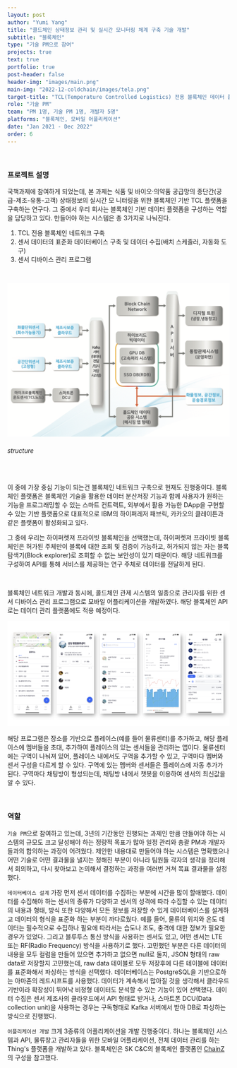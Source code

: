 ```yaml
---
layout: post
author: "Yumi Yang"
title: "콜드체인 상태정보 관리 및 실시간 모니터링 체계 구축 기술 개발"
subtitle: "블록체인"
type: "기술 PM으로 참여"
projects: true
text: true
portfolio: true
post-header: false
header-img: "images/main.png"
main-img: "2022-12-coldchain/images/tela.png"
target-title: "TCL(Temperature Controlled Logistics) 전용 블록체인 데이터 플랫폼 기반 기술 개발"
role: "기술 PM"
team: "PM 1명, 기술 PM 1명, 개발자 5명"
platforms: "블록체인, 모바일 어플리케이션"
date: "Jan 2021 - Dec 2022"
order: 6
---
```


<br/>

### 프로젝트 설명

국책과제에 참여하게 되었는데, 본 과제는 식품 및 바이오·의약품 공급망의 종단간(공급-제조-유통-고객) 상태정보의 실시간 모 니터링을 위한 블록체인 기반 TCL 플랫폼을 구축하는 연구다. 그 중에서 우리 회사는 블록체인 기반 데이터 플랫폼을 구성하는 역할을 담당하고 있다.
만들어야 하는 시스템은 총 3가지로 나눠진다.

1. TCL 전용 블록체인 네트워크 구축
2. 센서 데이터의 표준화 데이터베이스 구축 및 데이터 수집(배치 스케줄러, 자동화 도구)
3. 센서 디바이스 관리 프로그램

<br/>

![struct](images/struct.png)

###### structure

<br/>

이 중에 가장 중심 기능이 되는건 블록체인 네트워크 구축으로 현재도 진행중이다.
블록체인 플랫폼은 블록체인 기술을 활용한 데이터 분산저장 기능과 함께 사용자가 원하는 기능을 프로그래밍할 수 있는 스마트 컨트랙트, 외부에서 활용 가능한 DApp을 구현할 수 있는 기반 플랫폼으로 대표적으로 IBM의 하이퍼레저 패브릭, 카카오의 클레이튼과 같은 플랫폼이 활성화되고 있다.

그 중에 우리는 하이퍼렛져 프라이빗 블록체인을 선택했는데, 하이퍼렛져 프라이빗 블록체인은 허가된 주체만이 블록에 대한 조회 및 검증이 가능하고, 허가되지 않는 자는 블록 탐색기(Block explorer)로 조회할 수 없는 보안성이 있기 때문이다. 해당 네트워크를 구성하여 API를 통해 서비스를 제공하는 연구 주체로 데이터를 전달하게 된다.

<br/>

블록체인 네트워크 개발과 동시에, 콜드체인 관제 시스템의 일종으로 관리자를 위한 센서 디바이스 관리 프로그램으로 모바일 어플리케이션을 개발하였다. 해당 블록체인 API로는 데이터 관리 플랫폼에도 적용 예정이다.

![tela](images/tela.png)

해당 프로그램은 장소를 기반으로 플레이스(예를 들어 물류센터)를 추가하고, 해당 플레이스에 멤버들을 초대, 추가하여 플레이스의 있는 센서들을 관리하는 앱이다.
물류센터에는 구역이 나눠져 있어, 플레이스 내에서도 구역을 추가할 수 있고, 구역마다 멤버와 센서 구성을 다르게 할 수 있다. 구역에 있는 멤버와 센서들은 플레이스에 자동 추가가 된다.
구역마다 채팅방이 형성되는데, 채팅방 내에서 챗봇을 이용하여 센서의 최신값을 알 수 있다.

<br/>

### 역할

`기술 PM`으로 참여하고 있는데, 3년의 기간동안 진행되는 과제인 만큼 만들어야 하는 시스템의 규모도 크고 달성해야 하는 정량적 목표가 많아 일정 관리와 총괄 PM과 개발자들과의 합의하는 과정이 어려웠다. 제안한 내용대로 만들어야 하는 시스템은 명확했으나 어떤 기술로 어떤 결과물을 낼지는 정해진 부분이 아니라 팀원들 각자의 생각을 정리해서 회의하고, 다시 찾아보고 논의해서 결정하는 과정을 여러번 거쳐 목표 결과물을 설정했다.

`데이터베이스 설계`
가장 먼저 센서 데이터를 수집하는 부분에 시간을 많이 할애했다. 데이터를 수집해야 하는 센서의 종류가 다양하고 센서의 성격에 따라 수집할 수 있는 데이터의 내용과 형태, 방식 또한 다양해서 모든 정보를 저장할 수 있게 데이터베이스를 설계하고 데이터의 형식을 표준화 하는 부분이 까다로웠다.
예를 들어, 물류의 위치와 온도 데이터는 필수적으로 수집하나 필요에 따라서는 습도나 조도, 충격에 대한 정보가 필요한 경우가 있었다. 그리고 블루투스 통신 방식을 사용하는 센서도 있고, 어떤 센서는 LTE 또는 RF(Radio Frequency) 방식을 사용하기로 했다.
고민했던 부분은 다른 데이터의 내용을 모두 컬럼을 만들어 있으면 추가하고 없으면 null로 둘지, JSON 형태의 raw data로 저장할지 고민했는데, raw data 테이블로 모두 저장후에 다른 테이블에 데이터를 표준화해서 파싱하는 방식을 선택했다.
데이터베이스는 PostgreSQL을 기반으로하는 아마존의 레드시프트를 사용했다. 데이터가 계속해서 많아질 것을 생각해서 클라우드 기반이라 확장성이 뛰어낙 비정형 데이터도 분석할 수 있는 기능이 있어 선택했다.
데이터 수집은 센서 제조사의 클라우드에서 API 형태로 받거나, 스마트폰 DCU(Data collection unit)을 사용하는 경우는 구독형태로 Kafka 서버에서 받아 DB로 파싱하는 방식으로 진행했다.

`어플리케이션 개발`
크게 3종류의 어플리케이션을 개발 진행중이다. 하나는 블록체인 시스템과 API, 물류창고 관리자들을 위한 모바일 어플리케이션, 전체 데이터 관리를 하는 Thing's 플랫폼을 개발하고 있다.
블록체인은 SK C&C의 블록체인 플랫폼인 [ChainZ](https://chainzapi-skcc.gitbook.io/)의 구성을 참고했다.
